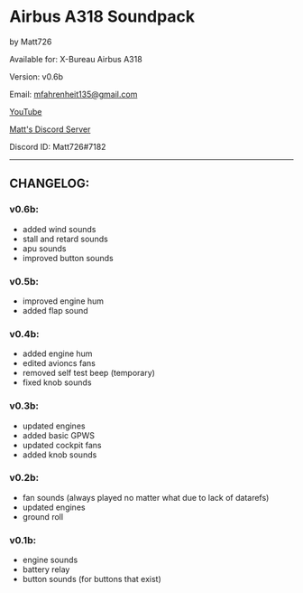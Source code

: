 # Airbus A318 Soundpack
by Matt726

Available for: X-Bureau Airbus A318

Version: v0.6b

Email: mfahrenheit135@gmail.com

[YouTube](https://youtube.com/c/Matt726)

[Matt's Discord Server](https://discord.gg/W4Uym2S)

Discord ID: Matt726#7182

---
## CHANGELOG:

### v0.6b:

- added wind sounds
- stall and retard sounds
- apu sounds
- improved button sounds

### v0.5b:

- improved engine hum
- added flap sound

### v0.4b:

- added engine hum
- edited avioncs fans
- removed self test beep (temporary)
- fixed knob sounds

### v0.3b:

- updated engines
- added basic GPWS
- updated cockpit fans
- added knob sounds

### v0.2b:

- fan sounds (always played no matter what due to lack of datarefs)
- updated engines
- ground roll

### v0.1b:

- engine sounds
- battery relay
- button sounds (for buttons that exist)
